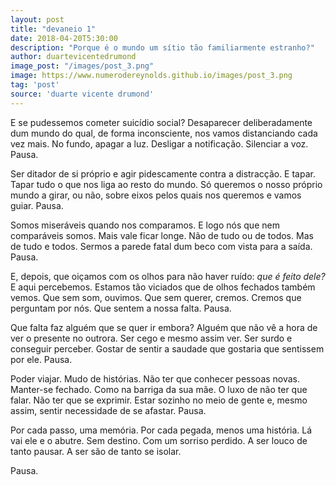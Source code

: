 ```yaml
---
layout: post
title: "devaneio 1"
date: 2018-04-20T5:30:00
description: "Porque é o mundo um sítio tão familiarmente estranho?"
author: duartevicentedrumond
image_post: "/images/post_3.png"
image: https://www.numerodereynolds.github.io/images/post_3.png
tag: 'post'
source: 'duarte vicente drumond'
--- 
```


E se pudessemos cometer suicídio social? Desaparecer deliberadamente dum mundo do qual, de forma inconsciente, nos vamos distanciando cada vez mais. No fundo, apagar a luz. Desligar a notificação. Silenciar a voz. Pausa. 

Ser ditador de si próprio e agir pidescamente contra a distracção. E tapar. Tapar tudo o que nos liga ao resto do mundo. Só queremos o nosso próprio mundo a girar, ou não, sobre eixos pelos quais nos queremos e vamos guiar. Pausa.

Somos miseráveis quando nos comparamos. E logo nós que nem comparáveis somos. Mais vale ficar longe. Não de tudo ou de todos. Mas de tudo e todos. Sermos a parede fatal dum beco com vista para a saída. Pausa.

E, depois, que oiçamos com os olhos para não haver ruído: *que é feito dele?* E aqui percebemos. Estamos tão viciados que de olhos fechados também vemos. Que sem som, ouvimos. Que sem querer, cremos. Cremos que perguntam por nós. Que sentem a nossa falta. Pausa.

Que falta faz alguém que se quer ir embora? Alguém que não vê a hora de ver o presente no outrora. Ser cego e mesmo assim ver. Ser surdo e conseguir perceber. Gostar de sentir a saudade que gostaria que sentissem por ele. Pausa.

Poder viajar. Mudo de histórias. Não ter que conhecer pessoas novas. Manter-se fechado. Como na barriga da sua mãe. O luxo de não ter que falar. Não ter que se exprimir. Estar sozinho no meio de gente e, mesmo assim, sentir necessidade de se afastar. Pausa.

Por cada passo, uma memória. Por cada pegada, menos uma história. Lá vai ele e o abutre. Sem destino. Com um sorriso perdido. A ser louco de tanto pausar. A ser são de tanto se isolar.

Pausa.
